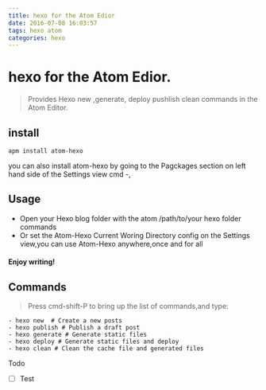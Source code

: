 ```yaml
---
title: hexo for the Atom Edior
date: 2016-07-08 16:03:57
tags: hexo atom
categories: hexo
---
```

# hexo for the Atom Edior.
> Provides Hexo new ,generate, deploy pushlish clean commands in the Atom Editor.

## install
```
apm install atom-hexo
```
you can also install atom-hexo by going to the Pagckages section on left hand side of the Settings view cmd -,
## Usage
* Open your Hexo blog folder with the atom /path/to/your hexo folder commands
* Or set the Atom-Hexo Current Woring Directory config on the Settings view,you can use Atom-Hexo anywhere,once and for all

#### Enjoy writing!

## Commands
> Press cmd-shift-P to bring up the list of commands,and type:

```
- hexo new  # Create a new posts
- hexo publish # Publish a draft post
- hexo generate # Generate static files
- hexo deploy # Generate static files and deploy
- hexo clean # Clean the cache file and generated files
```
Todo

- [ ] Test
